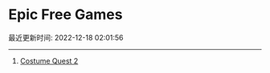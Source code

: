 # Epic Free Games

最近更新时间: 2022-12-18 02:01:56

--- 
1. [Costume Quest 2](https://store.epicgames.com/en-US/p/costume-quest-2) 
